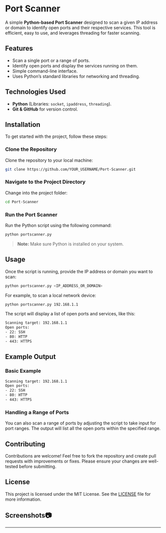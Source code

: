 

# Port Scanner

A simple **Python-based Port Scanner** designed to scan a given IP address or domain to identify open ports and their respective services. This tool is efficient, easy to use, and leverages threading for faster scanning.

## Features
- Scan a single port or a range of ports.
- Identify open ports and display the services running on them.
- Simple command-line interface.
- Uses Python’s standard libraries for networking and threading.

## Technologies Used
- **Python** (Libraries: `socket`, `ipaddress`, `threading`).
- **Git & GitHub** for version control.

## Installation

To get started with the project, follow these steps:

### Clone the Repository
Clone the repository to your local machine:

```bash
git clone https://github.com/YOUR_USERNAME/Port-Scanner.git
```

### Navigate to the Project Directory
Change into the project folder:

```bash
cd Port-Scanner
```

### Run the Port Scanner
Run the Python script using the following command:

```bash
python portscanner.py
```

> **Note:** Make sure Python is installed on your system.

## Usage

Once the script is running, provide the IP address or domain you want to scan:

```bash
python portscanner.py <IP_ADDRESS_OR_DOMAIN>
```

For example, to scan a local network device:

```bash
python portscanner.py 192.168.1.1
```

The script will display a list of open ports and services, like this:

```bash
Scanning target: 192.168.1.1
Open ports:
- 22: SSH
- 80: HTTP
- 443: HTTPS
```

## Example Output

### Basic Example
```bash
Scanning target: 192.168.1.1
Open ports:
- 22: SSH
- 80: HTTP
- 443: HTTPS
```

### Handling a Range of Ports
You can also scan a range of ports by adjusting the script to take input for port ranges. The output will list all the open ports within the specified range.

## Contributing

Contributions are welcome! Feel free to fork the repository and create pull requests with improvements or fixes. Please ensure your changes are well-tested before submitting.

## License

This project is licensed under the MIT License. See the [LICENSE](LICENSE) file for more information.

## Screenshots📷


---
